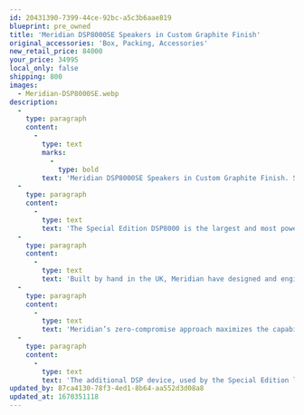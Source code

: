 ```yaml
---
id: 20431390-7399-44ce-92bc-a5c3b6aae819
blueprint: pre_owned
title: 'Meridian DSP8000SE Speakers in Custom Graphite Finish'
original_accessories: 'Box, Packing, Accessories'
new_retail_price: 84000
your_price: 34995
local_only: false
shipping: 800
images:
  - Meridian-DSP8000SE.webp
description:
  -
    type: paragraph
    content:
      -
        type: text
        marks:
          -
            type: bold
        text: 'Meridian DSP8000SE Speakers in Custom Graphite Finish. Speakers are in excellent physical and functional condition with original boxes and packing. Speakers sold as new for $84,000.00 in the custom graphite color. '
  -
    type: paragraph
    content:
      -
        type: text
        text: 'The Special Edition DSP8000 is the largest and most powerful of the Meridian Reference Loudspeaker series. It is the ultimate expression of Meridian’s pioneering nature and rigorous, research-led philosophy.'
  -
    type: paragraph
    content:
      -
        type: text
        text: 'Built by hand in the UK, Meridian have designed and engineered the DSP8000SE to deliver maximum resonance and control. The cabinet comprises of two discrete enclosures with a dedicated bass section and a separate head-assembly for the midrange and high-frequency drive-units. The two enclosures are decoupled from each other by custom spikes and cups. The custom-designed midrange unit and three pairs of horizontally opposed bass-drivers feature anodized aluminium clamp rings to minimize resonance.'
  -
    type: paragraph
    content:
      -
        type: text
        text: 'Meridian’s zero-compromise approach maximizes the capabilities of the loudspeaker’s wideband electronics and its beryllium tweeter, guaranteeing an authentic, lifelike and natural sound. The seismic bass, effortless midrange and high-frequency extension means your music and movies will be brought to life in any room size up to 100m2.'
  -
    type: paragraph
    content:
      -
        type: text
        text: 'The additional DSP device, used by the Special Edition loudspeakers, doubles the available processing power allowing all audio, including MQA Core streams, to be rendered at 176.4/192kHz regardless of the incoming sampling rate. This increases the resolution, detail and clarity of the sound you hear to deliver a sublime listening experience.'
updated_by: 87ca4130-78f3-4ed1-8b64-aa552d3d08a8
updated_at: 1670351118
---
```

